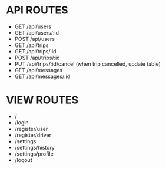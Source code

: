 # API ROUTES

- GET /api/users
- GET /api/users/:id
- POST /api/users
- GET /api/trips
- GET /api/trips/:id
- POST /api/trips/:id
- PUT /api/trips/:id/cancel (when trip cancelled, update table)
- GET /api/messages
- GET /api/messages/:id


# VIEW ROUTES

- / 
- /login
- /register/user
- /register/driver
- /settings
- /settings/history
- /settings/profile
- /logout